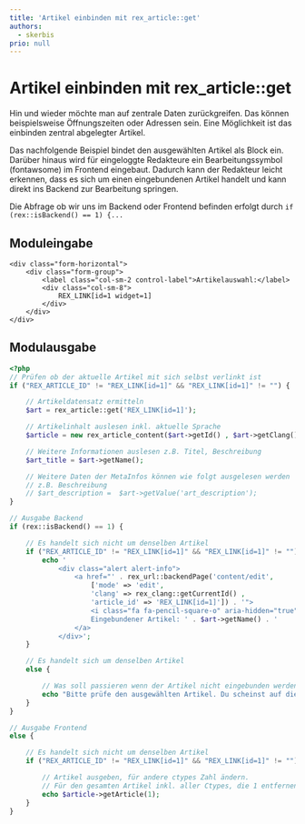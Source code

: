 ```yaml
---
title: 'Artikel einbinden mit rex_article::get'
authors:
  - skerbis
prio: null
---
```


# Artikel einbinden mit rex\_article::get

Hin und wieder möchte man auf zentrale Daten zurückgreifen. Das können beispielsweise Öffnungszeiten oder Adressen sein. Eine Möglichkeit ist das einbinden zentral abgelegter Artikel.

Das nachfolgende Beispiel bindet den ausgewählten Artikel als Block ein. Darüber hinaus wird für eingeloggte Redakteure ein Bearbeitungssymbol \(fontawsome\) im Frontend eingebaut. Dadurch kann der Redakteur leicht erkennen, dass es sich um einen eingebundenen Artikel handelt und kann direkt ins Backend zur Bearbeitung springen.

Die Abfrage ob wir uns im Backend oder Frontend befinden erfolgt durch `if (rex::isBackend() == 1) {...`

## Moduleingabe

```markup
<div class="form-horizontal">
    <div class="form-group">
        <label class="col-sm-2 control-label">Artikelauswahl:</label>
        <div class="col-sm-8">
            REX_LINK[id=1 widget=1]
        </div>
    </div>
</div>
```

## Modulausgabe

```php
<?php
// Prüfen ob der aktuelle Artikel mit sich selbst verlinkt ist
if ("REX_ARTICLE_ID" != "REX_LINK[id=1]" && "REX_LINK[id=1]" != "") {

    // Artikeldatensatz ermitteln
    $art = rex_article::get('REX_LINK[id=1]');

    // Artikelinhalt auslesen inkl. aktuelle Sprache
    $article = new rex_article_content($art->getId() , $art->getClang());

    // Weitere Informationen auslesen z.B. Titel, Beschreibung
    $art_title = $art->getName();

    // Weitere Daten der MetaInfos können wie folgt ausgelesen werden
    // z.B. Beschreibung
    // $art_description =  $art->getValue('art_description');
}

// Ausgabe Backend
if (rex::isBackend() == 1) {

    // Es handelt sich nicht um denselben Artikel
    if ("REX_ARTICLE_ID" != "REX_LINK[id=1]" && "REX_LINK[id=1]" != "") {
        echo '
            <div class="alert alert-info">
                <a href="' . rex_url::backendPage('content/edit',
                    ['mode' => 'edit',
                    'clang' => rex_clang::getCurrentId() ,
                    'article_id' => 'REX_LINK[id=1]']) . '">
                    <i class="fa fa-pencil-square-o" aria-hidden="true"></i>
                    Eingebundener Artikel: ' . $art->getName() . '
                </a>
            </div>';
    }

    // Es handelt sich um denselben Artikel
    else {

        // Was soll passieren wenn der Artikel nicht eingebunden werden kann?
        echo "Bitte prüfe den ausgewählten Artikel. Du scheinst auf diesen Artikel hier zu verlinken.";
    }
}

// Ausgabe Frontend
else {

    // Es handelt sich nicht um denselben Artikel
    if ("REX_ARTICLE_ID" != "REX_LINK[id=1]" && "REX_LINK[id=1]" != "") {

        // Artikel ausgeben, für andere ctypes Zahl ändern.
        // Für den gesamten Artikel inkl. aller Ctypes, die 1 entfernen
        echo $article->getArticle(1);
    }
}
```


